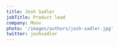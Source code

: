 ```yaml
---
title: Josh Sadler
jobTitle: Product lead
company: Moov
photo: '/images/authors/josh-sadler.jpg'
twitter: joshsadler
---
```

